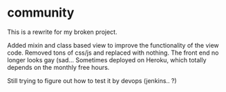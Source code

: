 # community

This is a rewrite for my broken project.

Added mixin and class based view to improve the functionality of the view code.
Removed tons of css/js and replaced with nothing.
The front end no longer looks gay (sad...
Sometimes deployed on Heroku, which totally depends on the monthly free hours.

Still trying to figure out how to test it by devops (jenkins.. ?)
